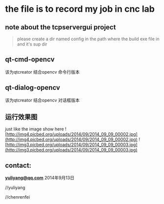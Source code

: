 # the file is to record my job in cnc lab
## note about the tcpservergui project
> please create a dir named config in the path where the build exe file in and it's sup dir

qt-cmd-opencv
---

该为qtcreator  结合opencv 命令行版本 

qt-dialog-opencv
---

该为qtcreator  结合opencv 对话框版本

运行效果图
---

just like the image show here
![http://img4.picbed.org/uploads/2014/09/2014_09_09_00002.jpg](http://img4.picbed.org/uploads/2014/09/2014_09_09_00002.jpg)
![http://img3.picbed.org/uploads/2014/09/2014_09_09_00003.jpg](http://img3.picbed.org/uploads/2014/09/2014_09_09_00003.jpg)

contact:
---

**yuliyang@qq.com**
2014年9月13日

//yuliyang

//chenrenfei